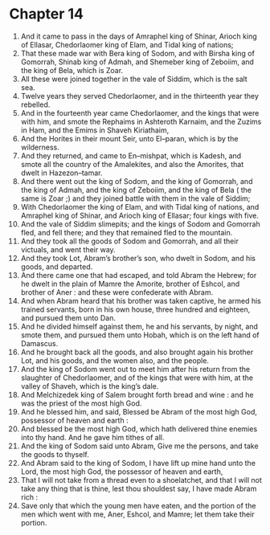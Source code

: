 # Chapter 14

1. And it came to pass in the days of Amraphel king of Shinar, Arioch king of Ellasar, Chedorlaomer king of Elam, and Tidal king of nations;
2. That these made war with Bera king of Sodom, and with Birsha king of Gomorrah, Shinab king of Admah, and Shemeber king of Zeboiim, and the king of Bela, which is Zoar.
3. All these were joined together in the vale of Siddim, which is the salt sea.
4. Twelve years they served Chedorlaomer, and in the thirteenth year they rebelled.
5. And in the fourteenth year came Chedorlaomer, and the kings that were with him, and smote the Rephaims in Ashteroth Karnaim, and the Zuzims in Ham, and the Emims in Shaveh Kiriathaim,
6. And the Horites in their mount Seir, unto El–paran, which is by the wilderness.
7. And they returned, and came to En–mishpat, which is Kadesh, and smote all the country of the Amalekites, and also the Amorites, that dwelt in Hazezon–tamar.
8. And there went out the king of Sodom, and the king of Gomorrah, and the king of Admah, and the king of Zeboiim, and the king of Bela ( the same is Zoar ;) and they joined battle with them in the vale of Siddim;
9. With Chedorlaomer the king of Elam, and with Tidal king of nations, and Amraphel king of Shinar, and Arioch king of Ellasar; four kings with five.
10. And the vale of Siddim slimepits; and the kings of Sodom and Gomorrah fled, and fell there; and they that remained fled to the mountain.
11. And they took all the goods of Sodom and Gomorrah, and all their victuals, and went their way.
12. And they took Lot, Abram’s brother’s son, who dwelt in Sodom, and his goods, and departed.
13. And there came one that had escaped, and told Abram the Hebrew; for he dwelt in the plain of Mamre the Amorite, brother of Eshcol, and brother of Aner : and these were confederate with Abram.
14. And when Abram heard that his brother was taken captive, he armed his trained servants, born in his own house, three hundred and eighteen, and pursued them unto Dan.
15. And he divided himself against them, he and his servants, by night, and smote them, and pursued them unto Hobah, which is on the left hand of Damascus.
16. And he brought back all the goods, and also brought again his brother Lot, and his goods, and the women also, and the people.
17. And the king of Sodom went out to meet him after his return from the slaughter of Chedorlaomer, and of the kings that were with him, at the valley of Shaveh, which is the king’s dale.
18. And Melchizedek king of Salem brought forth bread and wine : and he was the priest of the most high God.
19. And he blessed him, and said, Blessed be Abram of the most high God, possessor of heaven and earth :
20. And blessed be the most high God, which hath delivered thine enemies into thy hand. And he gave him tithes of all.
21. And the king of Sodom said unto Abram, Give me the persons, and take the goods to thyself.
22. And Abram said to the king of Sodom, I have lift up mine hand unto the Lord, the most high God, the possessor of heaven and earth,
23. That I will not take from a thread even to a shoelatchet, and that I will not take any thing that is thine, lest thou shouldest say, I have made Abram rich :
24. Save only that which the young men have eaten, and the portion of the men which went with me, Aner, Eshcol, and Mamre; let them take their portion.

